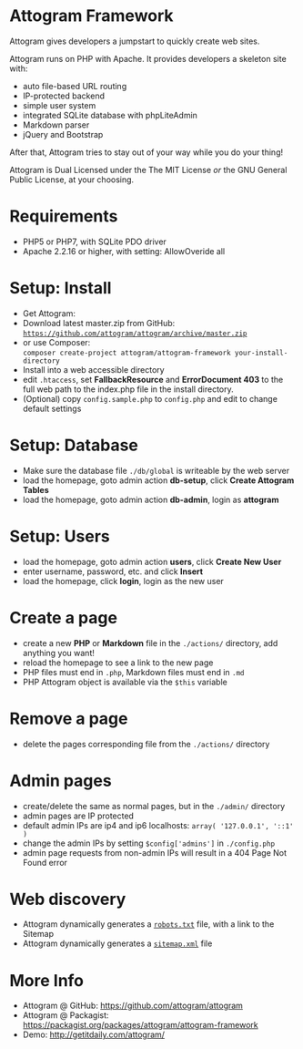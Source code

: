 Attogram Framework
==================

Attogram gives developers a jumpstart to quickly create web sites.

Attogram runs on PHP with Apache. It provides developers a skeleton site with:

* auto file-based URL routing
* IP-protected backend
* simple user system
* integrated SQLite database with phpLiteAdmin
* Markdown parser
* jQuery and Bootstrap

After that, Attogram tries to stay out of your way while you do your thing!

Attogram is Dual Licensed under the The MIT License *or* the GNU General Public License, at your choosing.

Requirements
============
* PHP5 or PHP7, with SQLite PDO driver
* Apache 2.2.16 or higher, with setting: AllowOveride all

Setup: Install
==============
* Get Attogram:
 * Download latest master.zip from GitHub:  
   [`https://github.com/attogram/attogram/archive/master.zip`](https://github.com/attogram/attogram/archive/master.zip)
 * or use Composer:  
   `composer create-project attogram/attogram-framework your-install-directory`
* Install into a web accessible directory
* edit `.htaccess`, set **FallbackResource** and **ErrorDocument 403** to the full web path to the index.php file in the install directory.
* (Optional) copy `config.sample.php` to `config.php` and edit to change default settings

Setup: Database
===============
* Make sure the database file `./db/global` is writeable by the web server
* load the homepage, goto admin action **db-setup**, click **Create Attogram Tables**
* load the homepage, goto admin action **db-admin**, login as **attogram**

Setup: Users
============
* load the homepage, goto admin action **users**, click **Create New User**
* enter username, password, etc. and click **Insert**
* load the homepage, click **login**, login as the new user

Create a page
=============
* create a new **PHP** or **Markdown** file in the `./actions/` directory, add anything you want!
* reload the homepage to see a link to the new page
* PHP files must end in `.php`, Markdown files must end in `.md`
* PHP Attogram object is available via the `$this` variable

Remove a page
=============
* delete the pages corresponding file from the `./actions/` directory

Admin pages
===========
* create/delete the same as normal pages, but in the `./admin/` directory
* admin pages are IP protected
* default admin IPs are ip4 and ip6 localhosts: `array( '127.0.0.1', '::1' )`
* change the admin IPs by setting `$config['admins']` in `./config.php`
* admin page requests from non-admin IPs will result in a 404 Page Not Found error

Web discovery
=============
* Attogram dynamically generates a [`robots.txt`](../robots.txt) file, with a link to the Sitemap
* Attogram dynamically generates a [`sitemap.xml`](../sitemap.xml) file

More Info
=========
* Attogram @ GitHub: https://github.com/attogram/attogram
* Attogram @ Packagist: https://packagist.org/packages/attogram/attogram-framework
* Demo: http://getitdaily.com/attogram/